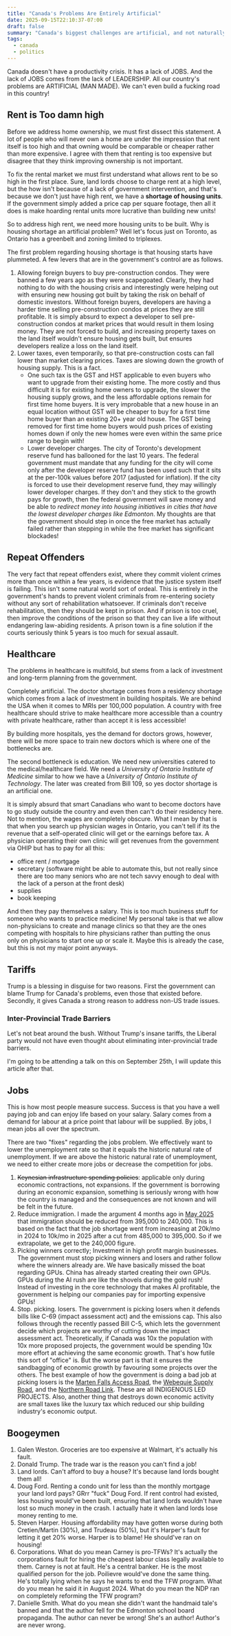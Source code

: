 ```yaml
---
title: "Canada's Problems Are Entirely Artificial"
date: 2025-09-15T22:10:37-07:00
draft: false
summary: "Canada's biggest challenges are artificial, and not naturally occurring. The productivity crisis is a hoax - a distraction - especially when considering that we can't even build a few simple roads that our indigenous communities want."
tags:
  - canada
  - politics
---
```


Canada doesn't have a productivity crisis. It has a lack of JOBS. And the lack of JOBS comes from the lack of LEADERSHIP. All our country's problems are ARTIFICIAL (MAN MADE). We can't even build a fucking road in this country!

## Rent is Too damn high

Before we address home ownership, we must first dissect this statement. A lot of people who will never own a home are under the impression that rent itself is too high and that owning would be comparable or cheaper rather than more expensive. I agree with them that renting is too expensive but disagree that they think improving ownership is not important.

To fix the rental market we must first understand what allows rent to be so high in the first place. Sure, land lords choose to charge rent at a high level, but the how isn't because of a lack of government intervention, and that's because we don't just have high rent, we have a **shortage of housing units**. If the government simply added a price cap per square footage, then all it does is make hoarding rental units more lucrative than building new units!

So to address high rent, we need more housing units to be built. Why is housing shortage an artificial problem? Well let's focus just on Toronto, as Ontario has a greenbelt and zoning limited to triplexes.

The first problem regarding housing shortage is that housing starts have plummeted. A few levers that are in the government's control are as follows.

1. Allowing foreign buyers to buy pre-construction condos. They were banned a few years ago as they were scapegoated. Clearly, they had nothing to do with the housing crisis and interestingly were helping out with ensuring new housing got built by taking the risk on behalf of domestic investors. Without foreign buyers, developers are having a harder time selling pre-construction condos at prices they are still profitable. It is simply absurd to expect a developer to sell pre-construction condos at market prices that would result in them losing money. They are not forced to build, and increasing property taxes on the land itself wouldn't ensure housing gets built, but ensures developers realize a loss on the land itself.
2. Lower taxes, even temporarily, so that pre-construction costs can fall lower than market clearing prices. Taxes are slowing down the growth of housing supply. This is a fact.
    - One such tax is the GST and HST applicable to even buyers who want to upgrade from their existing home. The more costly and thus difficult it is for existing home owners to upgrade, the slower the housing supply grows, and the less affordable options remain for first time home buyers. It is very improbable that a new house in an equal location without GST will be cheaper to buy for a first time home buyer than an existing 20+ year old house. The GST being removed for first time home buyers would push prices of existing homes down if only the new homes were even within the same price range to begin with!
    - Lower developer charges. The city of Toronto's development reserve fund has ballooned for the last 10 years. The federal government must mandate that any funding for the city will come only after the developer reserve fund has been used such that it sits at the per-100k values before 2017 (adjusted for inflation). If the city is forced to use their development reserve fund, they may willingly lower developer charges. If they don't and they stick to the growth pays for growth, then the federal government will save money and be able to _redirect money into housing initiatives in cities that have the lowest developer charges like Edmonton_. My thoughts are that the government should step in once the free market has actually failed rather than stepping in while the free market has significant blockades!

## Repeat Offenders

The very fact that repeat offenders exist, where they commit violent crimes more than once within a few years, is evidence that the justice system itself is failing. This isn't some natural world sort of ordeal. This is entirely in the government's hands to prevent violent criminals from re-entering society without any sort of rehabilitation whatsoever. If criminals don't receive rehabilitation, then they should be kept in prison. And if prison is too cruel, then improve the conditions of the prison so that they can live a life without endangering law-abiding residents. A prison town is a fine solution if the courts seriously think 5 years is too much for sexual assault.

## Healthcare

The problems in healthcare is multifold, but stems from a lack of investment and long-term planning from the government.

Completely artificial. The doctor shortage comes from a residency shortage which comes from a lack of investment in building hospitals. We are behind the USA when it comes to MRIs per 100,000 population. A country with free healthcare should strive to make healthcare more accessible than a country with private healthcare, rather than accept it is less accessible!

By building more hospitals, yes the demand for doctors grows, however, there will be more space to train new doctors which is where one of the bottlenecks are.

The second bottleneck is education. We need new universities catered to the medical/healthcare field. We need a _University of Ontario Institute of Medicine_ similar to how we have a _University of Ontario Institute of Technology_. The later was created from Bill 109, so yes doctor shortage is an artificial one.

It is simply absurd that smart Canadians who want to become doctors have to go study outside the country and even then can't do their residency here. Not to mention, the wages are completely obscure. What I mean by that is that when you search up physician wages in Ontario, you can't tell if its the revenue that a self-operated clinic will get or the earnings before tax. A physician operating their own clinic will get revenues from the government via OHIP but has to pay for all this:

- office rent / mortgage
- secretary (software might be able to automate this, but not really since there are too many seniors who are not tech savvy enough to deal with the lack of a person at the front desk)
- supplies
- book keeping

And then they pay themselves a salary. This is too much business stuff for someone who wants to practice medicine! My personal take is that we allow non-physicians to create and manage clinics so that they are the ones competing with hospitals to hire physicians rather than putting the onus only on physicians to start one up or scale it. Maybe this is already the case, but this is not my major point anyways.

## Tariffs

Trump is a blessing in disguise for two reasons. First the government can blame Trump for Canada's problems, even those that existed before. Secondly, it gives Canada a strong reason to address non-US trade issues.

### Inter-Provincial Trade Barriers

Let's not beat around the bush. Without Trump's insane tariffs, the Liberal party would not have even thought about eliminating inter-provincial trade barriers.

I'm going to be attending a talk on this on September 25th, I will update this article after that.

## Jobs

This is how most people measure success. Success is that you have a well paying job and can enjoy life based on your salary. Salary comes from a demand for labour at a price point that labour will be supplied. By jobs, I mean jobs all over the spectrum.

There are two "fixes" regarding the jobs problem. We effectively want to lower the unemployment rate so that it equals the historic natural rate of unemployment. If we are above the historic natural rate of unemployment, we need to either create more jobs or decrease the competition for jobs.

1. ~~Keynesian infrastructure spending policies~~: applicable only during economic contractions, not expansions. If the government is borrowing during an economic expansion, something is seriously wrong with how the country is managed and the consequences are not known and will be felt in the future.
2. Reduce immigration. I made the argument 4 months ago in [May 2025](https://www.reddit.com/r/CanadaHousing2/comments/1kxxsrc/the_immigration_cuts_would_need_to_double_to/) that immigration should be reduced from 395,000 to 240,000. This is based on the fact that the job shortage went from increasing at 20k/mo in 2024 to 10k/mo in 2025 after a cut from 485,000 to 395,000. So if we extrapolate, we get to the 240,000 figure.
3. Picking winners correctly; Investment in high profit margin businesses. The government must stop picking winners and losers and rather follow where the winners already are. We have basically missed the boat regarding GPUs. China has already started creating their own GPUs. GPUs during the AI rush are like the shovels during the gold rush! Instead of investing in the core technology that makes AI profitable, the government is helping our companies pay for importing expensive GPUs!
4. Stop. picking. losers. The government is picking losers when it defends bills like C-69 (impact assessment act) and the emissions cap. This also follows through the recently passed Bill C-5, which lets the government decide which projects are worthy of cutting down the impact assessment act. Theoretically, if Canada was 10x the population with 10x more proposed projects, the government would be spending 10x more effort at achieving the same economic growth. That's how futile this sort of "office" is. But the worse part is that it ensures the sandbagging of economic growth by favouring some projects over the others. The best example of how the government is doing a bad job at picking losers is the [Marten Falls Access Road](https://www.martenfallsaccessroad.ca/), the [Webequie Supply Road](https://www.supplyroad.ca/), and the [Northern Road Link](https://northernroadlink.ca/). These are all INDIGENOUS LED PROJECTS. Also, another thing that destroys down economic activity are small taxes like the luxury tax which reduced our ship building industry's economic output.

## Boogeymen

1. Galen Weston. Groceries are too expensive at Walmart, it's actually his fault.
2. Donald Trump. The trade war is the reason you can't find a job!
3. Land lords. Can't afford to buy a house? It's because land lords bought them all!
4. Doug Ford. Renting a condo unit for less than the monthly mortgage your land lord pays? GRrr "fuck" Doug Ford. If rent control had existed, less housing would've been built, ensuring that land lords wouldn't have lost so much money in the crash. I actually hate it when land lords lose money renting to me.
5. Steven Harper. Housing affordability may have gotten worse during both Cretien/Martin (30%), and Trudeau (50%), but it's Harper's fault for letting it get 20% worse. Harper is to blame! He should've ran on housing!
6. Corporations. What do you mean Carney is pro-TFWs? It's actually the corporations fault for hiring the cheapest labour class legally available to them. Carney is not at fault. He's a central banker. He is the most qualified person for the job. Poilievre would've done the same thing. He's totally lying when he says he wants to end the TFW program. What do you mean he said it in August 2024. What do you mean the NDP ran on completely reforming the TFW program?
7. Danielle Smith. What do you mean she didn't want the handmaid tale's banned and that the author fell for the Edmonton school board propaganda. The author can never be wrong! She's an author! Author's are never wrong.
